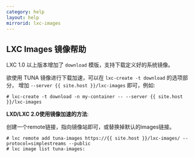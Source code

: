 ```yaml
---
category: help
layout: help
mirrorid: lxc-images
---
```


## LXC Images 镜像帮助

LXC 1.0 以上版本增加了 `download` 模版，支持下载定义好的系统镜像。

欲使用 TUNA 镜像进行下载加速，可以在 `lxc-create -t download` 的选项部分，
增加 `--server {{ site.host }}/lxc-images` 即可，例如:

```
# lxc-create -t download -n my-container -- --server {{ site.host }}/lxc-images
```

**LXD/LXC 2.0使用镜像加速的方法**:

创建一个remote链接，指向镜像站即可，或替换掉默认的images链接。

```
# lxc remote add tuna-images https://{{ site.host }}/lxc-images/ --protocol=simplestreams --public
# lxc image list tuna-images:
```
